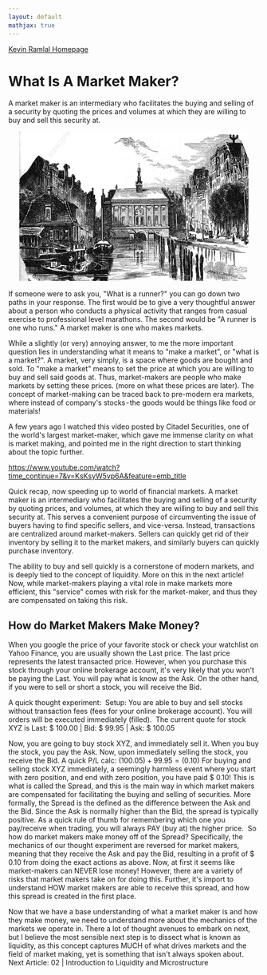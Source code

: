 ```yaml
---
layout: default
mathjax: true
---
```

[Kevin Ramlal Homepage](https://kevinramlal.github.io)


# What Is A Market Maker?
A market maker is an intermediary who facilitates the buying and selling of a security by quoting the prices and volumes at which they are willing to buy and sell this security at.
<p align="center">
  <img width="460" height="300" src="amsterdam.jpg">
</p>


If someone were to ask you, "What is a runner?" you can go down two paths in your response. The first would be to give a very thoughtful answer about a person who conducts a physical activity that ranges from casual exercise to professional level marathons. The second would be "A runner is one who runs."
A market maker is one who makes markets.

While a slightly (or very) annoying answer, to me the more important question lies in understanding what it means to "make a market", or "what is a market?".
A market, very simply, is a space where goods are bought and sold. To "make a market" means to set the price at which you are willing to buy and sell said goods at. Thus, market-makers are people who make markets by setting these prices. (more on what these prices are later). The concept of market-making can be traced back to pre-modern era markets, where instead of company's stocks - the goods would be things like food or materials!

A few years ago I watched this video posted by Citadel Securities, one of the world's largest market-maker, which gave me immense clarity on what is market making, and pointed me in the right direction to start thinking about the topic further.

https://www.youtube.com/watch?time_continue=7&v=KsKsyW5vp6A&feature=emb_title

Quick recap, now speeding up to world of financial markets. A market maker is an intermediary who facilitates the buying and selling of a security by quoting prices, and volumes, at which they are willing to buy and sell this security at. This serves a convenient purpose of circumventing the issue of buyers having to find specific sellers, and vice-versa. Instead, transactions are centralized around market-makers. Sellers can quickly get rid of their inventory by selling it to the market makers, and similarly buyers can quickly purchase inventory.

The ability to buy and sell quickly is a cornerstone of modern markets, and is deeply tied to the concept of liquidity. More on this in the next article!
Now, while market-makers playing a vital role in make markets more efficient, this "service" comes with risk for the market-maker, and thus they are compensated on taking this risk. 

## How do Market Makers Make Money? 

When you google the price of your favorite stock or check your watchlist on Yahoo Finance, you are usually shown the Last price. The last price represents the latest transacted price. However, when you purchase this stock through your online brokerage account, it's very likely that you won't be paying the Last. You will pay what is know as the Ask. On the other hand, if you were to sell or short a stock, you will receive the Bid. 

A quick thought experiment: 
Setup:
You are able to buy and sell stocks without transaction fees (fees for your online brokerage account).
You will orders will be executed immediately (filled). 
The current quote for stock XYZ is Last: \$ 100.00 | Bid: \$ 99.95 | Ask: \$ 100.05

Now, you are going to buy stock XYZ, and immediately sell it. When you buy the stock, you pay the Ask. Now, upon immediately selling the stock, you receive the Bid. A quick P/L calc: $(100.05) + 99.95 = (0.10)$
For buying and selling stock XYZ immediately, a seemingly harmless event where you start with zero position, and end with zero position, you have paid \$ 0.10!
This is what is called the Spread, and this is the main way in which market makers are compensated for facilitating the buying and selling of securities. More formally, the Spread is the defined as the difference between the Ask and the Bid. Since the Ask is normally higher than the Bid, the spread is typically positive. As a quick rule of thumb for remembering which one you pay/receive when trading, you will always PAY (buy at) the higher price. 
So how do market makers make money off of the Spread? Specifically, the mechanics of our thought experiment are reversed for market makers, meaning that they receive the Ask and pay the Bid, resulting in a profit of \$ 0.10 from doing the exact actions as above. Now, at first it seems like market-makers can NEVER lose money! However, there are a variety of risks that market makers take on for doing this. Further, it's import to understand HOW market makers are able to receive this spread, and how this spread is created in the first place. 

Now that we have a base understanding of what a market maker is and how they make money, we need to understand more about the mechanics of the markets we operate in. There a lot of thought avenues to embark on next, but I believe the most sensible next step is to dissect what is known as liquidity, as this concept captures MUCH of what drives markets and the field of market making, yet is something that isn't always spoken about. 
Next Article: 02 | Introduction to Liquidity and Microstructure